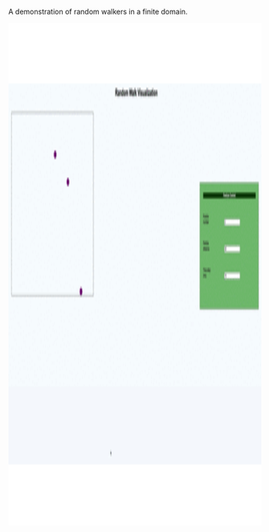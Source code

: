 A demonstration of random walkers in a finite domain. 

<img src="https://github.com/mehmaniayaz/random-walk-visual/blob/master/demo.gif" width="1000" height="1000" />

